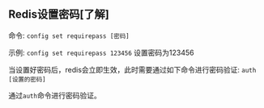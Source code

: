 ## Redis设置密码[了解]

命令: `config set requirepass [密码]`

示例: `config set requirepass 123456`  设置密码为123456

当设置好密码后，redis会立即生效，此时需要通过如下命令进行密码验证:  `auth [设置的密码]`

通过`auth`命令进行密码验证。